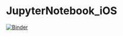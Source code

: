 # JupyterNotebook_iOS

[![Binder](https://mybinder.org/badge_logo.svg)](https://mybinder.org/v2/gh/ccnnshu/JupyterNotebook_iOS/master)
